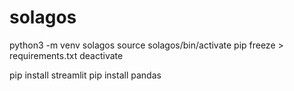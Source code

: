 # solagos

python3 -m venv solagos
source solagos/bin/activate
pip freeze > requirements.txt
deactivate

pip install streamlit
pip install pandas